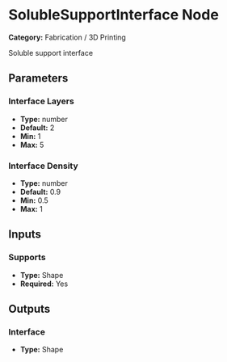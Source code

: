 
# SolubleSupportInterface Node

**Category:** Fabrication / 3D Printing

Soluble support interface

## Parameters


### Interface Layers
- **Type:** number
- **Default:** 2
- **Min:** 1
- **Max:** 5



### Interface Density
- **Type:** number
- **Default:** 0.9
- **Min:** 0.5
- **Max:** 1



## Inputs


### Supports
- **Type:** Shape
- **Required:** Yes



## Outputs


### Interface
- **Type:** Shape




